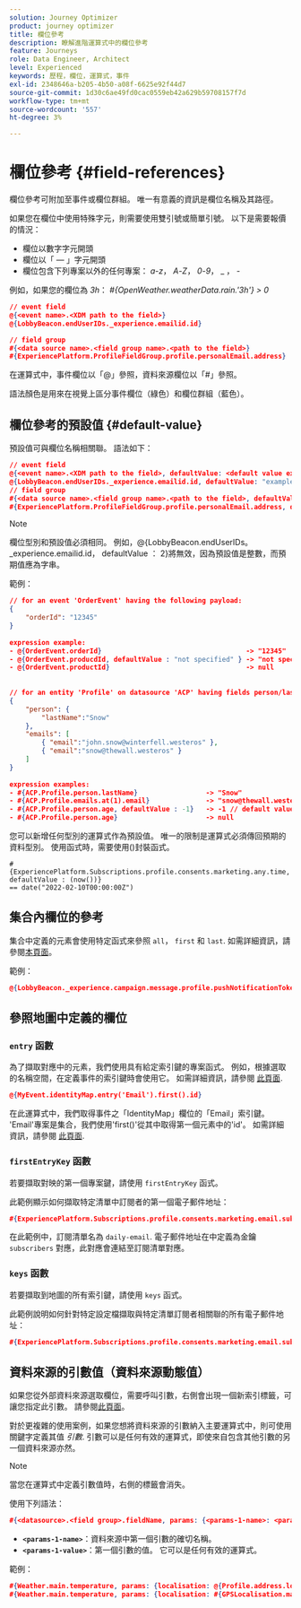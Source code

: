 ```yaml
---
solution: Journey Optimizer
product: journey optimizer
title: 欄位參考
description: 瞭解進階運算式中的欄位參考
feature: Journeys
role: Data Engineer, Architect
level: Experienced
keywords: 歷程，欄位，運算式，事件
exl-id: 2348646a-b205-4b50-a08f-6625e92f44d7
source-git-commit: 1d30c6ae49fd0cac0559eb42a629b59708157f7d
workflow-type: tm+mt
source-wordcount: '557'
ht-degree: 3%

---
```


# 欄位參考 {#field-references}

欄位參考可附加至事件或欄位群組。 唯一有意義的資訊是欄位名稱及其路徑。

如果您在欄位中使用特殊字元，則需要使用雙引號或簡單引號。 以下是需要報價的情況：

* 欄位以數字字元開頭
* 欄位以「 — 」字元開頭
* 欄位包含下列專案以外的任何專案： _a_-_z_， _A_-_Z_， _0_-_9_， _ ， _-_

例如，如果您的欄位為 _3h_： _#{OpenWeather.weatherData.rain.&#39;3h&#39;} > 0_

```json
// event field
@{<event name>.<XDM path to the field>}
@{LobbyBeacon.endUserIDs._experience.emailid.id}

// field group
#{<data source name>.<field group name>.<path to the field>}
#{ExperiencePlatform.ProfileFieldGroup.profile.personalEmail.address}
```

在運算式中，事件欄位以「@」參照，資料來源欄位以「#」參照。

語法顏色是用來在視覺上區分事件欄位（綠色）和欄位群組（藍色）。

## 欄位參考的預設值 {#default-value}

預設值可與欄位名稱相關聯。 語法如下：

```json
// event field
@{<event name>.<XDM path to the field>, defaultValue: <default value expression>}
@{LobbyBeacon.endUserIDs._experience.emailid.id, defaultValue: "example@adobe.com"}
// field group
#{<data source name>.<field group name>.<path to the field>, defaultValue: <default value expression>}
#{ExperiencePlatform.ProfileFieldGroup.profile.personalEmail.address, defaultValue: "example@adobe.com"}
```

>[!NOTE]
>
>欄位型別和預設值必須相同。 例如，@{LobbyBeacon.endUserIDs。_experience.emailid.id， defaultValue ： 2}將無效，因為預設值是整數，而預期值應為字串。

範例：

```json
// for an event 'OrderEvent' having the following payload:
{
    "orderId": "12345"
}
 
expression example:
- @{OrderEvent.orderId}                                    -> "12345"
- @{OrderEvent.producdId, defaultValue : "not specified" } -> "not specified" // default value, productId is not a field present in the payload
- @{OrderEvent.productId}                                  -> null
 
 
// for an entity 'Profile' on datasource 'ACP' having fields person/lastName, with fetched data such as:
{
    "person": {
        "lastName":"Snow"
    },
    "emails": [
        { "email":"john.snow@winterfell.westeros" },
        { "email":"snow@thewall.westeros" }
    ]
}
 
expression examples:
- #{ACP.Profile.person.lastName}                 -> "Snow"
- #{ACP.Profile.emails.at(1).email}              -> "snow@thewall.westeros"
- #{ACP.Profile.person.age, defaultValue : -1}   -> -1 // default value, age is not a field present in the payload
- #{ACP.Profile.person.age}                      -> null
```

您可以新增任何型別的運算式作為預設值。 唯一的限制是運算式必須傳回預期的資料型別。 使用函式時，需要使用()封裝函式。

```
#{ExperiencePlatform.Subscriptions.profile.consents.marketing.any.time, defaultValue : (now())} 
== date("2022-02-10T00:00:00Z")
```

## 集合內欄位的參考

集合中定義的元素會使用特定函式來參照 `all`， `first` 和 `last`. 如需詳細資訊，請參閱[本頁面](../expression/collection-management-functions.md)。

範例：

```json
@{LobbyBeacon._experience.campaign.message.profile.pushNotificationTokens.all()
```

## 參照地圖中定義的欄位

### `entry` 函數

為了擷取對應中的元素，我們使用具有給定索引鍵的專案函式。 例如，根據選取的名稱空間，在定義事件的索引鍵時會使用它。 如需詳細資訊，請參閱 [此頁面](../../event/about-creating.md#select-the-namespace).

```json
@{MyEvent.identityMap.entry('Email').first().id}
```

在此運算式中，我們取得事件之「IdentityMap」欄位的「Email」索引鍵。 &#39;Email&#39;專案是集合，我們使用&#39;first()&#39;從其中取得第一個元素中的&#39;id&#39;。 如需詳細資訊，請參閱 [此頁面](../expression/collection-management-functions.md).

### `firstEntryKey` 函數

若要擷取對映的第一個專案鍵，請使用 `firstEntryKey` 函式。

此範例顯示如何擷取特定清單中訂閱者的第一個電子郵件地址：

```json
#{ExperiencePlatform.Subscriptions.profile.consents.marketing.email.subscriptions.entry('daily-email').subscribers.firstEntryKey()}
```

在此範例中，訂閱清單名為 `daily-email`. 電子郵件地址在中定義為金鑰 `subscribers` 對應，此對應會連結至訂閱清單對應。

### `keys` 函數

若要擷取到地圖的所有索引鍵，請使用 `keys` 函式。

此範例說明如何針對特定設定檔擷取與特定清單訂閱者相關聯的所有電子郵件地址：

```json
#{ExperiencePlatform.Subscriptions.profile.consents.marketing.email.subscriptions.entry('daily-mail').subscribers.keys()
```

## 資料來源的引數值（資料來源動態值）

如果您從外部資料來源選取欄位，需要呼叫引數，右側會出現一個新索引標籤，可讓您指定此引數。 請參閱[此頁面](../expression/expressionadvanced.md)。

對於更複雜的使用案例，如果您想將資料來源的引數納入主要運算式中，則可使用關鍵字定義其值 _引數_. 引數可以是任何有效的運算式，即使來自包含其他引數的另一個資料來源亦然。

>[!NOTE]
>
>當您在運算式中定義引數值時，右側的標籤會消失。

使用下列語法：

```json
#{<datasource>.<field group>.fieldName, params: {<params-1-name>: <params-1-value>, <params-2-name>: <params-2-value>}}
```

* **`<params-1-name>`**：資料來源中第一個引數的確切名稱。
* **`<params-1-value>`**：第一個引數的值。 它可以是任何有效的運算式。

範例：

```json
#{Weather.main.temperature, params: {localisation: @{Profile.address.localisation}}}
#{Weather.main.temperature, params: {localisation: #{GPSLocalisation.main.coordinates, params: {city: @{Profile.address.city}}}}}
```
